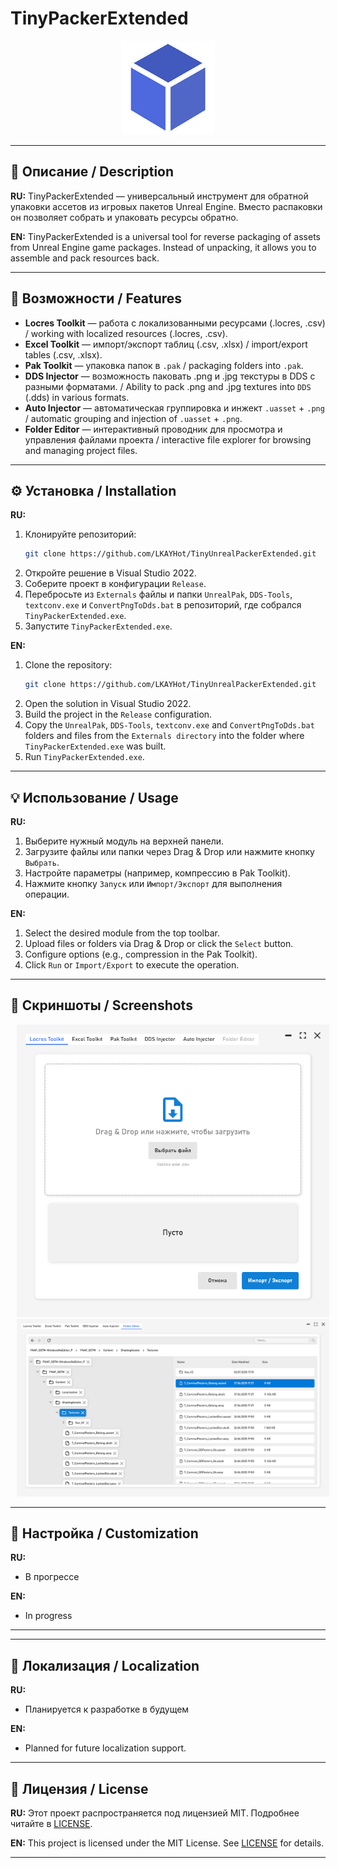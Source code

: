 # TinyPackerExtended

<p align="center">
  <img src="TinyUnrealPackerExtended/Screenshots/logo.png" alt="TinyPackerExtended" width="150" style="max-width:100%;" />
</p>

---

## 📖 Описание / Description

**RU:** TinyPackerExtended — универсальный инструмент для обратной упаковки ассетов из игровых пакетов Unreal Engine. Вместо распаковки он позволяет собрать и упаковать ресурсы обратно.

**EN:** TinyPackerExtended is a universal tool for reverse packaging of assets from Unreal Engine game packages. Instead of unpacking, it allows you to assemble and pack resources back.

---

## 🚀 Возможности / Features

- **Locres Toolkit** — работа с локализованными ресурсами (.locres, .csv) / working with localized resources (.locres, .csv).
- **Excel Toolkit** — импорт/экспорт таблиц (.csv, .xlsx) / import/export tables (.csv, .xlsx).
- **Pak Toolkit** — упаковка папок в `.pak` / packaging folders into `.pak`.
- **DDS Injector** — возможность паковать .png и .jpg текстуры в DDS с разными форматами. / Ability to pack .png and .jpg textures into `DDS` (.dds) in various formats.
- **Auto Injector** — автоматическая группировка и инжект `.uasset` + `.png` / automatic grouping and injection of `.uasset` + `.png`.
- **Folder Editor** — интерактивный проводник для просмотра и управления файлами проекта / interactive file explorer for browsing and managing project files.

---

## ⚙️ Установка / Installation

**RU:**
1. Клонируйте репозиторий:
   ```bash
   git clone https://github.com/LKAYHot/TinyUnrealPackerExtended.git
   ```
2. Откройте решение в Visual Studio 2022.
3. Соберите проект в конфигурации `Release`.
4. Перебросьте из `Externals` файлы и папки `UnrealPak`, `DDS-Tools`, `textconv.exe` и `ConvertPngToDds.bat` в репозиторий, где собрался `TinyPackerExtended.exe`.
5. Запустите `TinyPackerExtended.exe`.

**EN:**
1. Clone the repository:
   ```bash
   git clone https://github.com/LKAYHot/TinyUnrealPackerExtended.git
   ```
2. Open the solution in Visual Studio 2022.
3. Build the project in the `Release` configuration.
4. Copy the `UnrealPak`, `DDS-Tools`, `textconv.exe` and `ConvertPngToDds.bat` folders and files from the `Externals directory` into the folder where `TinyPackerExtended.exe` was built.
5. Run `TinyPackerExtended.exe`.

---

## 💡 Использование / Usage

**RU:**
1. Выберите нужный модуль на верхней панели.
2. Загрузите файлы или папки через Drag & Drop или нажмите кнопку `Выбрать`.
3. Настройте параметры (например, компрессию в Pak Toolkit).
4. Нажмите кнопку `Запуск` или `Импорт/Экспорт` для выполнения операции.

**EN:**
1. Select the desired module from the top toolbar.
2. Upload files or folders via Drag & Drop or click the `Select` button.
3. Configure options (e.g., compression in the Pak Toolkit).
4. Click `Run` or `Import/Export` to execute the operation.

---

## 📸 Скриншоты / Screenshots

<p align="center">
  <img src="TinyUnrealPackerExtended/Screenshots/main.png" alt="Main window" width="500" style="max-width:100%; margin:0 10px;" />
  <img src="TinyUnrealPackerExtended/Screenshots/folder-editor.png" alt="Folder Editor" width="500" style="max-width:100%; margin:0 10px;" />
</p>

---

## 🔧 Настройка / Customization

**RU:**
- В прогрессе

**EN:**
- In progress
---

---

## 📝 Локализация / Localization

**RU:**
- Планируется к разработке в будущем

**EN:**
- Planned for future localization support.
---

## 📜 Лицензия / License

**RU:** Этот проект распространяется под лицензией MIT. Подробнее читайте в [LICENSE](LICENSE).

**EN:** This project is licensed under the MIT License. See [LICENSE](LICENSE) for details.

---